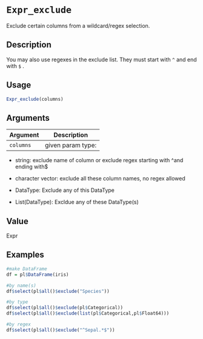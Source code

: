 # `Expr_exclude`

Exclude certain columns from a wildcard/regex selection.


## Description

You may also use regexes in the exclude list. They must start with `^` and end with `$` .


## Usage

```r
Expr_exclude(columns)
```


## Arguments

Argument      |Description
------------- |----------------
`columns`     |     given param type:  

*  string: exclude name of column or exclude regex starting with ^and ending with$ 

*  character vector: exclude all these column names, no regex allowed 

*  DataType: Exclude any of this DataType 

*  List(DataType): Excldue any of these DataType(s)


## Value

Expr


## Examples

```r
#make DataFrame
df = pl$DataFrame(iris)

#by name(s)
df$select(pl$all()$exclude("Species"))

#by type
df$select(pl$all()$exclude(pl$Categorical))
df$select(pl$all()$exclude(list(pl$Categorical,pl$Float64)))

#by regex
df$select(pl$all()$exclude("^Sepal.*$"))
```


